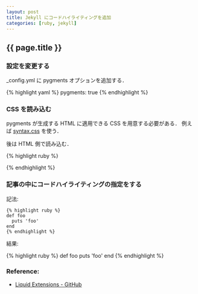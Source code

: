 ```yaml
---
layout: post
title: Jekyll にコードハイライティングを追加
categories: [ruby, jekyll]
---
```


{{ page.title }}
--------------------------------------------------------------------------------


### 設定を変更する

_config.yml に pygments オプションを追加する．

{% highlight yaml %}
pygments: true
{% endhighlight %}


### CSS を読み込む

pygments が生成する HTML に適用できる CSS を用意する必要がある．
例えば [syntax.css](http://github.com/mojombo/tpw/tree/master/css/syntax.css) を使う．

後は HTML 側で読み込む．

{% highlight ruby %}
<link rel="stylesheet" href="/css/syntax.css" media="screen">
{% endhighlight %}


### 記事の中にコードハイライティングの指定をする

記法:

<pre><code>{&#037; highlight ruby &#037;}
def foo
  puts 'foo'
end
{&#037; endhighlight &#037;}
</code></pre>


結果:

{% highlight ruby %}
def foo
  puts 'foo'
end
{% endhighlight %}


### Reference:

- [Liquid Extensions - GitHub](https://github.com/mojombo/jekyll/wiki/Liquid-Extensions "Liquid Extensions - GitHub")

